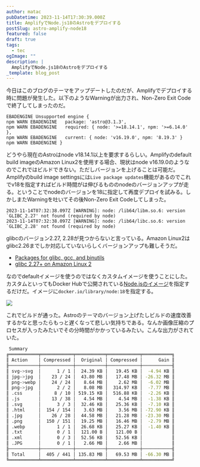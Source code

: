 ```yaml
---
author: matac
pubDatetime: 2023-11-14T17:30:39.000Z
title: AmplifyでNode.js18のAstroをデプロイする
postSlug: astro-amplify-node18
featured: false
draft: true
tags:
  - tec
ogImage: ""
description: |
  AmplifyでNode.js18のAstroをデプロイする
_template: blog_post
---
```


今日はこのブログのテーマをアップデートしたのだが、Amplifyでデプロイする時に問題が発生した。以下のようなWarningが出力され、Non-Zero Exit Codeで終了してしまったのだ。

```
EBADENGINE Unsupported engine {
npm WARN EBADENGINE   package: 'astro@3.1.3',
npm WARN EBADENGINE   required: { node: '>=18.14.1', npm: '>=6.14.0' },
npm WARN EBADENGINE   current: { node: 'v16.19.0', npm: '8.19.3' }
npm WARN EBADENGINE }
```

どうやら現在のAstroはnode v18.14.1以上を要求するらしい。Amplifyのdefault build imageのAmazon Linux2を使用する場合、現状はnode v16.19.0のようなのでこれではビルドできない。ただしバージョンを上げることは可能だ。Amplifyのbuild image settingsには`Live package updates`機能があるのでこれでv18を指定すればビルド時間がは伸びるもののnodeのバージョンアップが走る。ということでnodeのバージョンを18に指定して再度デプロイを試みる。しかしまたWarningを吐いてその後Non-Zero Exit Codeしてしまった。

```
2023-11-14T07:32:38.097Z [WARNING]: node: /lib64/libm.so.6: version `GLIBC_2.27' not found (required by node)
2023-11-14T07:32:38.097Z [WARNING]: node: /lib64/libc.so.6: version `GLIBC_2.28' not found (required by node)
```

glibcのバージョン2.27, 2.28が見つからないと言っている。Amazon Linux2はglibc2.26までしか対応していないらしくバージョンアップも難しそうだ。

- [Packages for glibc, gcc, and binutils](https://docs.aws.amazon.com/linux/al2023/ug/compare-with-al2.html#glibc-gcc-and-binutils)
- [glibc 2.27+ on Amazon Linux 2](https://repost.aws/questions/QUrXOioL46RcCnFGyELJWKLw/glibc-2-27-on-amazon-linux-2)

なのでdefaultイメージを使うのではなくカスタムイメージを使うことにした。
カスタムといってもDocker Hubで公開されている[Node.jsのイメージ](https://hub.docker.com/_/node)を指定するだけだ。イメージに`docker.io/library/node:18`を指定する。

![](/img/build-image.png)

これでビルドが通った。Astroのテーマのバージョン上げたしビルドの速度改善するかなと思ったらもっと遅くなって悲しい気持ちである。なんか画像圧縮のプロセスが入ったみたいでその分時間がかかっているみたい。こんな出力がされていた。

```bash
 Summary
╔═══════════╤════════════╤═══════════╤════════════╤═══════════╗
║ Action    │ Compressed │  Original │ Compressed │      Gain ║
╟───────────┼────────────┼───────────┼────────────┼───────────╢
║ svg->svg  │      1 / 1 │  24.39 KB │   19.45 KB │  -4.94 KB ║
║ jpg->jpg  │    23 / 24 │  43.80 MB │   17.48 MB │ -26.32 MB ║
║ png->webp │    24 / 24 │   8.64 MB │    2.62 MB │  -6.02 MB ║
║ png->jpg  │      2 / 2 │   8.08 MB │  314.97 KB │  -7.77 MB ║
║ .css      │     8 / 10 │ 519.15 KB │  516.88 KB │  -2.26 KB ║
║ .js       │    13 / 38 │   4.54 MB │    4.54 MB │  -1.38 KB ║
║ .svg      │      3 / 3 │  32.46 KB │   25.36 KB │  -7.10 KB ║
║ .html     │  154 / 154 │   3.63 MB │    3.56 MB │ -72.90 KB ║
║ .jpg      │    26 / 28 │  44.58 MB │   21.28 MB │ -23.30 MB ║
║ .png      │  150 / 151 │  19.25 MB │   16.46 MB │  -2.79 MB ║
║ .webp     │      1 / 1 │  26.68 KB │   25.27 KB │  -1.40 KB ║
║ .txt      │      0 / 1 │  121.00 B │   121.00 B │           ║
║ .xml      │      0 / 3 │  52.56 KB │   52.56 KB │           ║
║ .JPG      │      0 / 1 │   2.66 MB │    2.66 MB │           ║
╟───────────┼────────────┼───────────┼────────────┼───────────╢
║ Total     │  405 / 441 │ 135.83 MB │   69.53 MB │ -66.30 MB ║
╚═══════════╧════════════╧═══════════╧════════════╧═══════════╝
```
